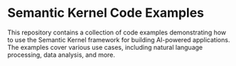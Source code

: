 # Semantic Kernel Code Examples

This repository contains a collection of code examples demonstrating how to use the 
Semantic Kernel framework for building AI-powered applications. The examples cover 
various use cases, including natural language processing, data analysis, and more.
